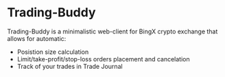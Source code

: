 # Trading-Buddy

Trading-Buddy is a minimalistic web-client for BingX crypto exchange that allows for automatic:
- Posistion size calculation
- Limit/take-profit/stop-loss orders placement and cancelation
- Track of your trades in Trade Journal


